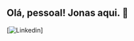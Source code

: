 ## Olá, pessoal! Jonas aqui. 🖖

[![Linkedin](https://img.shields.io/badge/LinkedIn-0077B5?style=for-the-badge&logo=linkedin&logoColor=white)]
